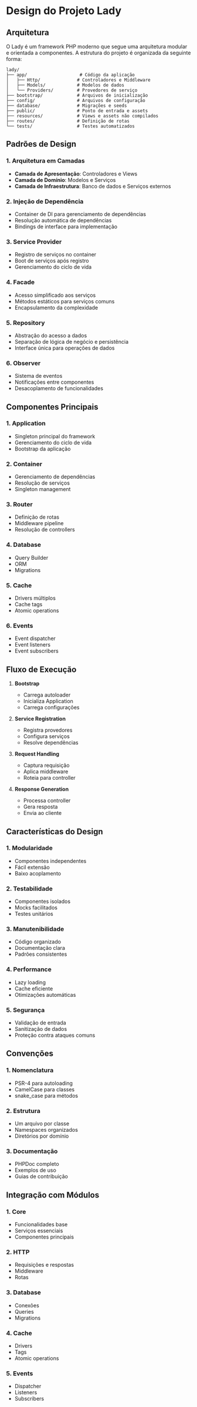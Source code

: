 # Design do Projeto Lady

## Arquitetura

O Lady é um framework PHP moderno que segue uma arquitetura modular e orientada a componentes. A estrutura do projeto é organizada da seguinte forma:

```
lady/
├── app/                    # Código da aplicação
│   ├── Http/              # Controladores e Middleware
│   ├── Models/            # Modelos de dados
│   └── Providers/         # Provedores de serviço
├── bootstrap/             # Arquivos de inicialização
├── config/                # Arquivos de configuração
├── database/              # Migrações e seeds
├── public/                # Ponto de entrada e assets
├── resources/             # Views e assets não compilados
├── routes/                # Definição de rotas
└── tests/                 # Testes automatizados
```

## Padrões de Design

### 1. Arquitetura em Camadas
- **Camada de Apresentação**: Controladores e Views
- **Camada de Domínio**: Modelos e Serviços
- **Camada de Infraestrutura**: Banco de dados e Serviços externos

### 2. Injeção de Dependência
- Container de DI para gerenciamento de dependências
- Resolução automática de dependências
- Bindings de interface para implementação

### 3. Service Provider
- Registro de serviços no container
- Boot de serviços após registro
- Gerenciamento do ciclo de vida

### 4. Facade
- Acesso simplificado aos serviços
- Métodos estáticos para serviços comuns
- Encapsulamento da complexidade

### 5. Repository
- Abstração do acesso a dados
- Separação de lógica de negócio e persistência
- Interface única para operações de dados

### 6. Observer
- Sistema de eventos
- Notificações entre componentes
- Desacoplamento de funcionalidades

## Componentes Principais

### 1. Application
- Singleton principal do framework
- Gerenciamento do ciclo de vida
- Bootstrap da aplicação

### 2. Container
- Gerenciamento de dependências
- Resolução de serviços
- Singleton management

### 3. Router
- Definição de rotas
- Middleware pipeline
- Resolução de controllers

### 4. Database
- Query Builder
- ORM
- Migrations

### 5. Cache
- Drivers múltiplos
- Cache tags
- Atomic operations

### 6. Events
- Event dispatcher
- Event listeners
- Event subscribers

## Fluxo de Execução

1. **Bootstrap**
   - Carrega autoloader
   - Inicializa Application
   - Carrega configurações

2. **Service Registration**
   - Registra provedores
   - Configura serviços
   - Resolve dependências

3. **Request Handling**
   - Captura requisição
   - Aplica middleware
   - Roteia para controller

4. **Response Generation**
   - Processa controller
   - Gera resposta
   - Envia ao cliente

## Características do Design

### 1. Modularidade
- Componentes independentes
- Fácil extensão
- Baixo acoplamento

### 2. Testabilidade
- Componentes isolados
- Mocks facilitados
- Testes unitários

### 3. Manutenibilidade
- Código organizado
- Documentação clara
- Padrões consistentes

### 4. Performance
- Lazy loading
- Cache eficiente
- Otimizações automáticas

### 5. Segurança
- Validação de entrada
- Sanitização de dados
- Proteção contra ataques comuns

## Convenções

### 1. Nomenclatura
- PSR-4 para autoloading
- CamelCase para classes
- snake_case para métodos

### 2. Estrutura
- Um arquivo por classe
- Namespaces organizados
- Diretórios por domínio

### 3. Documentação
- PHPDoc completo
- Exemplos de uso
- Guias de contribuição

## Integração com Módulos

### 1. Core
- Funcionalidades base
- Serviços essenciais
- Componentes principais

### 2. HTTP
- Requisições e respostas
- Middleware
- Rotas

### 3. Database
- Conexões
- Queries
- Migrations

### 4. Cache
- Drivers
- Tags
- Atomic operations

### 5. Events
- Dispatcher
- Listeners
- Subscribers 